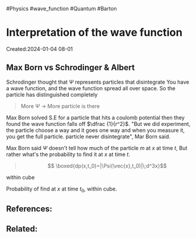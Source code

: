 #Physics #wave_function #Quantum #Barton 
# Interpretation of the wave function
Created:2024-01-04 08-01

## Max Born vs Schrodinger & Albert

Schrodinger thought that $\Psi$ represents particles that disintegrate You have a wave function, and the wave function spread all over space. So the particle has distinguished completely

> More $\Psi$ $\rightarrow \;$More particle is there

Max Born solved S.E for a particle that hits a coulomb potential then they found the wave function falls off $\dfrac {1}{r^2}$. "But we did experiment, the particle choose a way and it goes one way and when you measure it, you get the full particle. particle never disintegrate", Mar Born said.

Max Born said $\Psi$ doesn't tell how much of the particle $m$ at $x$ at time $t$, But rather what's the probability to find it at $x$ at time $t.$

> $$ \boxed{dp(x,t_0)=|\Psi(\vec{x},t_0)|\;d^3x}$$

within cube

Probability of find at $x$ at time $t_0$, within cube.


## References:

## Related:



